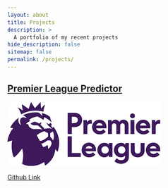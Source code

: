 ```yaml
---
layout: about
title: Projects
description: >
  A portfolio of my recent projects
hide_description: false
sitemap: false
permalink: /projects/
---
```



## <span style="color: #2596be"> [Premier League Predictor](pl_predictor) </span>

[![EPL_logo](../assets/img/blog/pl_logo.png)](pl_predictor)


[Github Link](https://github.com/SankalpMehani/premier_league_predictor)


<!-- ## Using Hydejack
* [Basics]{:.heading.flip-title} --- How to add different types of content.
* [Writing]{:.heading.flip-title} --- Producing markdown content for Hydejack.
* [Scripts]{:.heading.flip-title} --- How to include 3rd party scripts on your site.
* [Build]{:.heading.flip-title} --- How to build the static files for deployment.
* [Advanced]{:.heading.flip-title} --- Guides for more advanced tasks.
{:.related-posts.faded}

## Other
* [LICENSE]{:.heading.flip-title} --- The license of this project.
* [NOTICE]{:.heading.flip-title} --- Parts of this program are provided under separate licenses.
* [CHANGELOG]{:.heading.flip-title} --- Version history of Hydejack.
{:.related-posts.faded}

[install]: install.md
[upgrade]: upgrade.md
[config]: config.md
[basics]: basics.md
[writing]: writing.md
[scripts]: scripts.md
[build]: build.md
[advanced]: advanced.md
[LICENSE]: ../LICENSE.md
[NOTICE]: ../NOTICE.md
[CHANGELOG]: ../CHANGELOG.md -->

<!-- 
[checkout]: pl_predictor.md
[![EPL_logo](/assets/img/blog/pl_logo.png)]: pl_predictor -->
